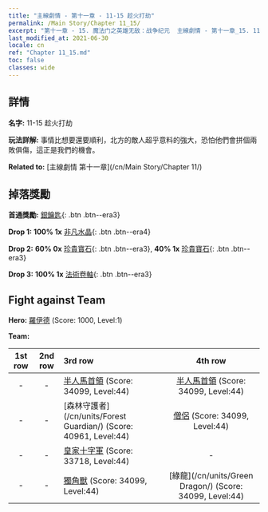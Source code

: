 ```yaml
---
title: "主線劇情 - 第十一章 - 11-15 趁火打劫"
permalink: /Main Story/Chapter 11_15/
excerpt: "第十一章 - 15. 魔法门之英雄无敌：战争纪元  主線劇情 - 第十一章_15. 11-15 趁火打劫"
last_modified_at: 2021-06-30
locale: cn
ref: "Chapter 11_15.md"
toc: false
classes: wide
---
```


## 詳情

 **名字:** 11-15 趁火打劫

 **玩法詳解:** 事情比想要還要順利，北方的敵人超乎意料的強大，恐怕他們會拼個兩敗俱傷，這正是我們的機會。

 **Related to:** [主線劇情 第十一章](/cn/Main Story/Chapter 11/)

## 掉落獎勵

 **首通獎勵:** [銀鑰匙](/cn/Items/con_693/){: .btn .btn--era3}

 **Drop 1:** **100% 1x** [非凡水晶](/cn/Items/mat_38/){: .btn .btn--era4}

 **Drop 2:** **60% 0x** [珍貴寶石](/cn/Items/mat_30/){: .btn .btn--era3}, **40% 1x** [珍貴寶石](/cn/Items/mat_30/){: .btn .btn--era3}

 **Drop 3:** **100% 1x** [法術卷軸](/cn/Items/con_694/){: .btn .btn--era3}


## Fight against Team
 **Hero:** [羅伊德](/cn/heroes/Ryland/) (Score: 1000, Level:1)

 **Team:**


  | 1st row | 2nd row | 3rd row | 4th row |
  |:----:|:----:|:----|:----:|
  | - | - | [半人馬首領](/cn/units/Centaur/) (Score: 34099, Level:44)  | [半人馬首領](/cn/units/Centaur/) (Score: 34099, Level:44)  |
  | - | - | [森林守護者](/cn/units/Forest Guardian/) (Score: 40961, Level:44)  | [僧侶](/cn/units/Monk/) (Score: 34099, Level:44)  |
  | - | - | [皇家十字軍](/cn/units/Swordsman/) (Score: 33718, Level:44)  | - |
  | - | - | [獨角獸](/cn/units/Unicorn/) (Score: 34099, Level:44)  | [綠龍](/cn/units/Green Dragon/) (Score: 34099, Level:44)  |


